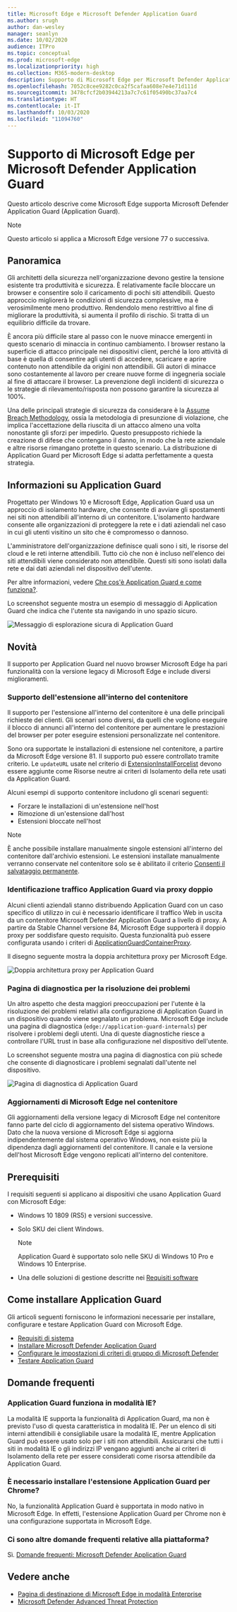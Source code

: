 ```yaml
---
title: Microsoft Edge e Microsoft Defender Application Guard
ms.author: srugh
author: dan-wesley
manager: seanlyn
ms.date: 10/02/2020
audience: ITPro
ms.topic: conceptual
ms.prod: microsoft-edge
ms.localizationpriority: high
ms.collection: M365-modern-desktop
description: Supporto di Microsoft Edge per Microsoft Defender Application Guard
ms.openlocfilehash: 7052c8cee9282c0ca2f5cafaa608e7e4e71d111d
ms.sourcegitcommit: 3478cfcf2b03944213a7c7c61f05490bc37aa7c4
ms.translationtype: HT
ms.contentlocale: it-IT
ms.lasthandoff: 10/03/2020
ms.locfileid: "11094760"
---
```

# Supporto di Microsoft Edge per Microsoft Defender Application Guard

Questo articolo descrive come Microsoft Edge supporta Microsoft Defender Application Guard (Application Guard).

> [!NOTE]
> Questo articolo si applica a Microsoft Edge versione 77 o successiva.

## Panoramica

Gli architetti della sicurezza nell'organizzazione devono gestire la tensione esistente tra produttività e sicurezza. È relativamente facile bloccare un browser e consentire solo il caricamento di pochi siti attendibili. Questo approccio migliorerà le condizioni di sicurezza complessive, ma è verosimilmente meno produttivo. Rendendolo meno restrittivo al fine di migliorare la produttività, si aumenta il profilo di rischio. Si tratta di un equilibrio difficile da trovare.

È ancora più difficile stare al passo con le nuove minacce emergenti in questo scenario di minaccia in continuo cambiamento. I browser restano la superficie di attacco principale nei dispositivi client, perché la loro attività di base è quella di consentire agli utenti di accedere, scaricare e aprire contenuto non attendibile da origini non attendibili. Gli autori di minacce sono costantemente al lavoro per creare nuove forme di ingegneria sociale al fine di attaccare il browser. La prevenzione degli incidenti di sicurezza o le strategie di rilevamento/risposta non possono garantire la sicurezza al 100%.

Una delle principali strategie di sicurezza da considerare è la [Assume Breach Methodology](https://docs.microsoft.com/office365/Enterprise/office-365-monitoring-and-testing#assume-breach-methodology), ossia la metodologia di presunzione di violazione, che implica l'accettazione della riuscita di un attacco almeno una volta nonostante gli sforzi per impedirlo. Questo presupposto richiede la creazione di difese che contengano il danno, in modo che la rete aziendale e altre risorse rimangano protette in questo scenario.  La distribuzione di Application Guard per Microsoft Edge si adatta perfettamente a questa strategia.

## Informazioni su Application Guard

Progettato per Windows 10 e Microsoft Edge, Application Guard usa un approccio di isolamento hardware, che consente di avviare gli spostamenti nei siti non attendibili all'interno di un contenitore. L'isolamento hardware consente alle organizzazioni di proteggere la rete e i dati aziendali nel caso in cui gli utenti visitino un sito che è compromesso o dannoso.

L'amministratore dell'organizzazione definisce quali sono i siti, le risorse del cloud e le reti interne attendibili. Tutto ciò che non è incluso nell'elenco dei siti attendibili viene considerato non attendibile. Questi siti sono isolati dalla rete e dai dati aziendali nel dispositivo dell'utente.

Per altre informazioni, vedere [Che cos'è Application Guard e come funziona?](https://docs.microsoft.com/windows/security/threat-protection/microsoft-defender-application-guard/md-app-guard-overview#what-is-application-guard-and-how-does-it-work).

Lo screenshot seguente mostra un esempio di messaggio di Application Guard che indica che l'utente sta navigando in uno spazio sicuro.

![Messaggio di esplorazione sicura di Application Guard](media/microsoft-edge-security-windows-defender-application-guard/wd-application-guard-1.png)

## Novità

Il supporto per Application Guard nel nuovo browser Microsoft Edge ha pari funzionalità con la versione legacy di Microsoft Edge e include diversi miglioramenti.

### Supporto dell'estensione all'interno del contenitore

Il supporto per l'estensione all'interno del contenitore è una delle principali richieste dei clienti. Gli scenari sono diversi, da quelli che vogliono eseguire il blocco di annunci all'interno del contenitore per aumentare le prestazioni del browser per poter eseguire estensioni personalizzate nel contenitore.

Sono ora supportate le installazioni di estensione nel contenitore, a partire da Microsoft Edge versione 81. Il supporto può essere controllato tramite criterio. Le `updateURL` usate nel criterio di [ExtensionInstallForcelist](https://docs.microsoft.com/DeployEdge/microsoft-edge-policies#extensioninstallforcelist) devono essere aggiunte come Risorse neutre ai criteri di Isolamento della rete usati da Application Guard.

Alcuni esempi di supporto contenitore includono gli scenari seguenti:

- Forzare le installazioni di un'estensione nell'host
- Rimozione di un'estensione dall'host
- Estensioni bloccate nell'host

> [!NOTE]
> È anche possibile installare manualmente singole estensioni all'interno del contenitore dall'archivio estensioni. Le estensioni installate manualmente verranno conservate nel contenitore solo se è abilitato il criterio [Consenti il salvataggio permanente](https://docs.microsoft.com/windows/security/threat-protection/microsoft-defender-application-guard/configure-md-app-guard#application-specific-settings).

### Identificazione traffico Application Guard via proxy doppio

Alcuni clienti aziendali stanno distribuendo Application Guard con un caso specifico di utilizzo in cui è necessario identificare il traffico Web in uscita da un contenitore Microsoft Defender Application Guard a livello di proxy. A partire da Stable Channel versione 84, Microsoft Edge supporterà il doppio proxy per soddisfare questo requisito. Questa funzionalità può essere configurata usando i criteri di [ApplicationGuardContainerProxy](https://docs.microsoft.com/DeployEdge/microsoft-edge-policies#applicationguardcontainerproxy).

Il disegno seguente mostra la doppia architettura proxy per Microsoft Edge.

![Doppia architettura proxy per Application Guard](media/microsoft-edge-security-windows-defender-application-guard/wd-application-guard-dual-proxy.png)

### Pagina di diagnostica per la risoluzione dei problemi

Un altro aspetto che desta maggiori preoccupazioni per l'utente è la risoluzione dei problemi relativi alla configurazione di Application Guard in un dispositivo quando viene segnalato un problema. Microsoft Edge include una pagina di diagnostica (`edge://application-guard-internals`) per risolvere i problemi degli utenti. Una di queste diagnostiche riesce a controllare l'URL trust in base alla configurazione nel dispositivo dell'utente.

Lo screenshot seguente mostra una pagina di diagnostica con più schede che consente di diagnosticare i problemi segnalati dall'utente nel dispositivo.

![Pagina di diagnostica di Application Guard](media/microsoft-edge-security-windows-defender-application-guard/wd-application-guard-2.png)

### Aggiornamenti di Microsoft Edge nel contenitore

Gli aggiornamenti della versione legacy di Microsoft Edge nel contenitore fanno parte del ciclo di aggiornamento del sistema operativo Windows. Dato che la nuova versione di Microsoft Edge si aggiorna indipendentemente dal sistema operativo Windows, non esiste più la dipendenza dagli aggiornamenti del contenitore. Il canale e la versione dell'host Microsoft Edge vengono replicati all'interno del contenitore.

## Prerequisiti

I requisiti seguenti si applicano ai dispositivi che usano Application Guard con Microsoft Edge:

- Windows 10 1809 (RS5) e versioni successive.
- Solo SKU dei client Windows.

  > [!NOTE]
  > Application Guard è supportato solo nelle SKU di Windows 10 Pro e Windows 10 Enterprise.

- Una delle soluzioni di gestione descritte nei [Requisiti software](https://docs.microsoft.com/windows/security/threat-protection/microsoft-defender-application-guard/reqs-md-app-guard#software-requirements)

## Come installare Application Guard

Gli articoli seguenti forniscono le informazioni necessarie per installare, configurare e testare Application Guard con Microsoft Edge.

- [Requisiti di sistema](https://docs.microsoft.com/windows/security/threat-protection/microsoft-defender-application-guard/reqs-md-app-guard)
- [Installare Microsoft Defender Application Guard](https://docs.microsoft.com/windows/security/threat-protection/microsoft-defender-application-guard/install-md-app-guard)
- [Configurare le impostazioni di criteri di gruppo di Microsoft Defender](https://docs.microsoft.com/windows/security/threat-protection/microsoft-defender-application-guard/configure-md-app-guard)
- [Testare Application Guard](https://docs.microsoft.com/windows/security/threat-protection/microsoft-defender-application-guard/test-scenarios-md-app-guard)

## Domande frequenti

### Application Guard funziona in modalità IE?

La modalità IE supporta la funzionalità di Application Guard, ma non è previsto l'uso di questa caratteristica in modalità IE. Per un elenco di siti interni attendibili è consigliabile usare la modalità IE, mentre Application Guard può essere usato solo per i siti non attendibili. Assicurarsi che tutti i siti in modalità IE o gli indirizzi IP vengano aggiunti anche ai criteri di Isolamento della rete per essere considerati come risorsa attendibile da Application Guard.

### È necessario installare l'estensione Application Guard per Chrome?

No, la funzionalità Application Guard è supportata in modo nativo in Microsoft Edge. In effetti, l'estensione Application Guard per Chrome non è una configurazione supportata in Microsoft Edge.

### Ci sono altre domande frequenti relative alla piattaforma?

Sì. [Domande frequenti: Microsoft Defender Application Guard](https://docs.microsoft.com/windows/security/threat-protection/microsoft-defender-application-guard/faq-md-app-guard) 

## Vedere anche

- [Pagina di destinazione di Microsoft Edge in modalità Enterprise](https://aka.ms/EdgeEnterprise)
- [Microsoft Defender Advanced Threat Protection](https://docs.microsoft.com/windows/security/threat-protection/microsoft-defender-atp/microsoft-defender-advanced-threat-protection)
